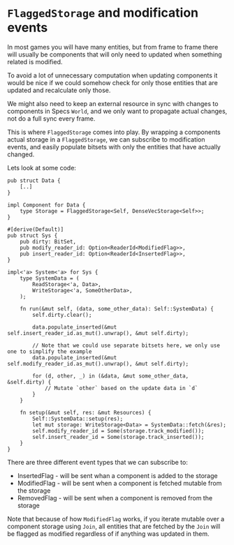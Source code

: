 # `FlaggedStorage` and modification events

In most games you will have many entities, but from frame to frame there will
usually be components that will only need to updated when something related is
modified.

To avoid a lot of unnecessary computation when updating components it
would be nice if we could somehow check for only those entities that are updated
and recalculate only those. 

We might also need to keep an external resource in sync with changes 
to components in Specs `World`, and we only want to propagate actual changes, not
do a full sync every frame.

This is where `FlaggedStorage` comes into play. By wrapping a components
actual storage in a `FlaggedStorage`, we can subscribe to modification events, and
easily populate bitsets with only the entities that have actually changed.

Lets look at some code:

```rust,ignore
pub struct Data {
    [..]
}

impl Component for Data {
    type Storage = FlaggedStorage<Self, DenseVecStorage<Self>>;
}

#[derive(Default)]
pub struct Sys {
    pub dirty: BitSet,
    pub modify_reader_id: Option<ReaderId<ModifiedFlag>>,
    pub insert_reader_id: Option<ReaderId<InsertedFlag>>,
}

impl<'a> System<'a> for Sys {
    type SystemData = (
        ReadStorage<'a, Data>,
        WriteStorage<'a, SomeOtherData>,
    );
    
    fn run(&mut self, (data, some_other_data): Self::SystemData) {
        self.dirty.clear();
        
        data.populate_inserted(&mut self.insert_reader_id.as_mut().unwrap(), &mut self.dirty);
        
        // Note that we could use separate bitsets here, we only use one to simplify the example
        data.populate_inserted(&mut self.modify_reader_id.as_mut().unwrap(), &mut self.dirty);
        
        for (d, other, _) in (&data, &mut some_other_data, &self.dirty) {
            // Mutate `other` based on the update data in `d`
        }
    }
    
    fn setup(&mut self, res: &mut Resources) {
        Self::SystemData::setup(res);
        let mut storage: WriteStorage<Data> = SystemData::fetch(&res);
        self.modify_reader_id = Some(storage.track_modified());
        self.insert_reader_id = Some(storage.track_inserted());
    }
}

```

There are three different event types that we can subscribe to:

* InsertedFlag - will be sent whan a component is added to the storage
* ModifiedFlag - will be sent when a component is fetched mutable from the storage
* RemovedFlag - will be sent when a component is removed from the storage

Note that because of how `ModifiedFlag` works, if you iterate mutable over a 
component storage using `Join`, all entities that are fetched by the `Join` will
be flagged as modified regardless of if anything was updated in them.
 